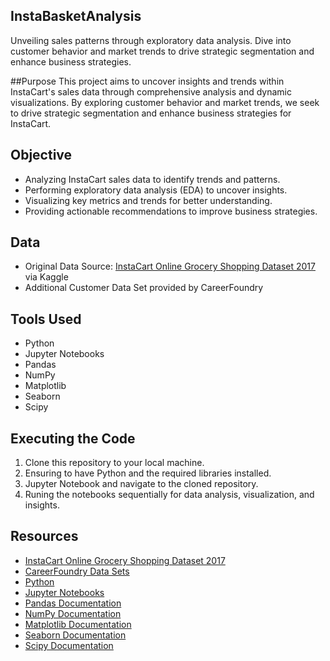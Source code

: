 ## InstaBasketAnalysis

Unveiling sales patterns through exploratory data analysis. Dive into customer behavior and market trends to drive strategic segmentation and enhance business strategies.

##Purpose
This project aims to uncover insights and trends within InstaCart's sales data through comprehensive analysis and dynamic visualizations. By exploring customer behavior and market trends, we seek to drive strategic segmentation and enhance business strategies for InstaCart.

## Objective
- Analyzing InstaCart sales data to identify trends and patterns.
- Performing exploratory data analysis (EDA) to uncover insights.
- Visualizing key metrics and trends for better understanding.
- Providing actionable recommendations to improve business strategies.

## Data
- Original Data Source: [InstaCart Online Grocery Shopping Dataset 2017](www.instacart.com/datasets/grocery-shopping-2017) via Kaggle
- Additional Customer Data Set provided by CareerFoundry

## Tools Used
- Python
- Jupyter Notebooks
- Pandas
- NumPy
- Matplotlib
- Seaborn
- Scipy

## Executing the Code
1. Clone this repository to your local machine.
2. Ensuring to have Python and the required libraries installed.
3. Jupyter Notebook and navigate to the cloned repository.
4. Runing the notebooks sequentially for data analysis, visualization, and insights.

## Resources
- [InstaCart Online Grocery Shopping Dataset 2017](www.instacart.com/datasets/grocery-shopping-2017)
- [CareerFoundry Data Sets](https://www.careerfoundry.com/en/home/)
- [Python](https://www.python.org/)
- [Jupyter Notebooks](https://jupyter.org/)
- [Pandas Documentation](https://pandas.pydata.org/docs/)
- [NumPy Documentation](https://numpy.org/doc/)
- [Matplotlib Documentation](https://matplotlib.org/stable/contents.html)
- [Seaborn Documentation](https://seaborn.pydata.org/)
- [Scipy Documentation](https://docs.scipy.org/doc/)
